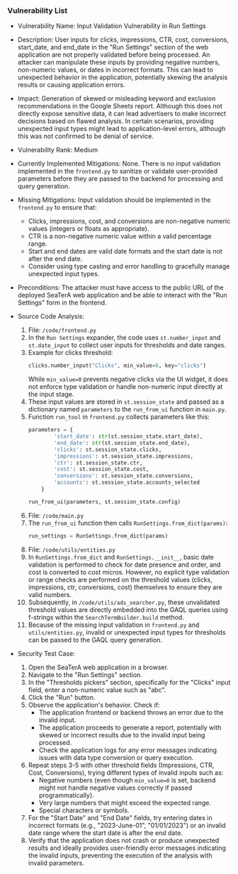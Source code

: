 ### Vulnerability List

- Vulnerability Name: Input Validation Vulnerability in Run Settings

- Description:
    User inputs for clicks, impressions, CTR, cost, conversions, start_date, and end_date in the "Run Settings" section of the web application are not properly validated before being processed. An attacker can manipulate these inputs by providing negative numbers, non-numeric values, or dates in incorrect formats. This can lead to unexpected behavior in the application, potentially skewing the analysis results or causing application errors.

- Impact:
    Generation of skewed or misleading keyword and exclusion recommendations in the Google Sheets report. Although this does not directly expose sensitive data, it can lead advertisers to make incorrect decisions based on flawed analysis. In certain scenarios, providing unexpected input types might lead to application-level errors, although this was not confirmed to be denial of service.

- Vulnerability Rank: Medium

- Currently Implemented Mitigations:
    None. There is no input validation implemented in the `frontend.py` to sanitize or validate user-provided parameters before they are passed to the backend for processing and query generation.

- Missing Mitigations:
    Input validation should be implemented in the `frontend.py` to ensure that:
    * Clicks, impressions, cost, and conversions are non-negative numeric values (integers or floats as appropriate).
    * CTR is a non-negative numeric value within a valid percentage range.
    * Start and end dates are valid date formats and the start date is not after the end date.
    * Consider using type casting and error handling to gracefully manage unexpected input types.

- Preconditions:
    The attacker must have access to the public URL of the deployed SeaTerA web application and be able to interact with the "Run Settings" form in the frontend.

- Source Code Analysis:
    1. File: `/code/frontend.py`
    2. In the `Run Settings` expander, the code uses `st.number_input` and `st.date_input` to collect user inputs for thresholds and date ranges.
    3. Example for clicks threshold:
       ```python
       clicks.number_input("Clicks", min_value=0, key="clicks")
       ```
       While `min_value=0` prevents negative clicks via the UI widget, it does not enforce type validation or handle non-numeric input directly at the input stage.
    4. These input values are stored in `st.session_state` and passed as a dictionary named `parameters` to the `run_from_ui` function in `main.py`.
    5. Function `run_tool` in `frontend.py` collects parameters like this:
       ```python
       parameters = {
               'start_date': str(st.session_state.start_date),
               'end_date': str(st.session_state.end_date),
               'clicks': st.session_state.clicks,
               'impressions': st.session_state.impressions,
               'ctr': st.session_state.ctr,
               'cost': st.session_state.cost,
               'conversions': st.session_state.conversions,
               'accounts': st.session_state.accounts_selected
           }

       run_from_ui(parameters, st.session_state.config)
       ```
    6. File: `/code/main.py`
    7. The `run_from_ui` function then calls `RunSettings.from_dict(params)`:
       ```python
       run_settings = RunSettings.from_dict(params)
       ```
    8. File: `/code/utils/entities.py`
    9. In `RunSettings.from_dict` and `RunSettings.__init__`, basic date validation is performed to check for date presence and order, and cost is converted to cost micros. However, no explicit type validation or range checks are performed on the threshold values (clicks, impressions, ctr, conversions, cost) themselves to ensure they are valid numbers.
    10. Subsequently, in `/code/utils/ads_searcher.py`, these unvalidated threshold values are directly embedded into the GAQL queries using f-strings within the `SearchTermBuilder.build` method.
    11. Because of the missing input validation in `frontend.py` and `utils/entities.py`, invalid or unexpected input types for thresholds can be passed to the GAQL query generation.

- Security Test Case:
    1. Open the SeaTerA web application in a browser.
    2. Navigate to the "Run Settings" section.
    3. In the "Thresholds pickers" section, specifically for the "Clicks" input field, enter a non-numeric value such as "abc".
    4. Click the "Run" button.
    5. Observe the application's behavior. Check if:
        * The application frontend or backend throws an error due to the invalid input.
        * The application proceeds to generate a report, potentially with skewed or incorrect results due to the invalid input being processed.
        * Check the application logs for any error messages indicating issues with data type conversion or query execution.
    6. Repeat steps 3-5 with other threshold fields (Impressions, CTR, Cost, Conversions), trying different types of invalid inputs such as:
        * Negative numbers (even though `min_value=0` is set, backend might not handle negative values correctly if passed programmatically).
        * Very large numbers that might exceed the expected range.
        * Special characters or symbols.
    7. For the "Start Date" and "End Date" fields, try entering dates in incorrect formats (e.g., "2023-June-01", "01/01/2023") or an invalid date range where the start date is after the end date.
    8. Verify that the application does not crash or produce unexpected results and ideally provides user-friendly error messages indicating the invalid inputs, preventing the execution of the analysis with invalid parameters.
